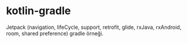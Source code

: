 # kotlin-gradle
Jetpack (navigation, lifeCycle, support, retrofit, glide, rxJava, rxAndroid, room, shared preference) gradle örneği.
